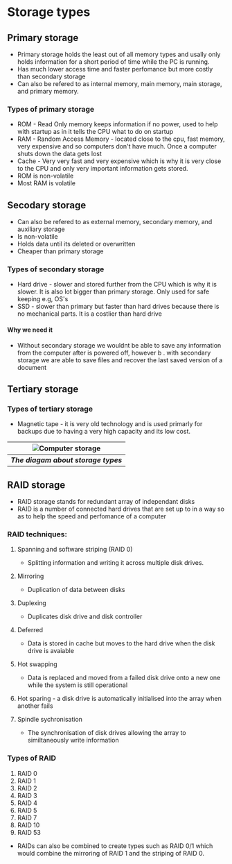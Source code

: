 # Storage types
 
## Primary storage
  * Primary storage holds the least out of all memory types and usally only holds information for a short period of time         while the PC is running.
  * Has much lower access time and faster perfomance but more costly than secondary storage 
  * Can also be refered to as internal memory, main memory, main storage, and primary memory. 

### Types of primary storage 
  * ROM - Read Only memory keeps information if no power, used to help with startup as in it tells the CPU what to do on         startup
  * RAM - Random Access Memory - located close to the cpu, fast memory, very expensive and so computers don't have much.         Once a computer shuts down the data gets lost
  * Cache - Very very fast and very expensive which is why it is very close to the CPU and only very important information       gets stored.
  * ROM is non-volatile
  * Most RAM is volatile 
  
## Secodary storage
  * Can also be refered to as external memory, secondary memory, and auxiliary storage
  * Is non-volatile
  * Holds data until its deleted or overwritten 
  * Cheaper than primary storage 

### Types of secondary storage 
  * Hard drive - slower and stored further from the CPU which is why it is slower. It is also lot bigger than primary           storage. Only used for safe keeping e.g, OS's
  * SSD  - slower than primary but faster than hard drives because there is no mechanical parts. It is a costlier than hard     drive
  
#### Why we need it 
  * Without secondary storage we wouldnt be able to save any information from the computer after is powered off, however b .     with secondary storage we are able to save files and recover the last saved version of a document 
  
## Tertiary storage

### Types of tertiary storage 
  * Magnetic tape - it is very old technology and is used primarly for backups due to having a very high capacity and its       low cost.
  
  
|![Computer storage](https://www.computerhope.com/jargon/s/storage.jpg)|
|:--------------------------------------------------------------------:|
|               ***The diagam about storage types***                   |
 

## RAID storage 
  * RAID storage stands for redundant array of independant disks 
  * RAID is a number of connected hard drives that are set up to in a way so as to help the speed and perfomance of a computer

### RAID techniques:
  1. Spanning and software striping (RAID 0)
     - Splitting information and writing it across multiple disk drives. 
    
  2. Mirroring 
     - Duplication of data between disks 
 
  3. Duplexing
     - Duplicates disk drive and disk controller 
    
  4. Deferred
     - Data is stored in cache but moves to the hard drive when the disk drive is avaiable 
    
  5. Hot swapping
     - Data is replaced and moved from a failed disk drive onto a new one while the system is still operational
    
  6. Hot sparing
    - a disk drive is automatically initialised into the array when another fails
    
  7. Spindle sychronisation 
      - The synchronisation of disk drives allowing the array to similtaneously write information  
 
### Types of RAID 
 1. RAID 0
 2. RAID 1
 3. RAID 2
 4. RAID 3
 5. RAID 4
 6. RAID 5
 7. RAID 7
 8. RAID 10
 9. RAID 53

 * RAIDs can also be combined to create types such as RAID 0/1 which would combine the mirroring of RAID 1 and the striping 
    of RAID 0. 
